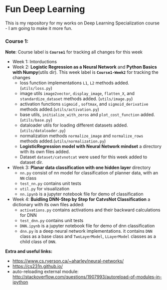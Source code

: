 # Fun Deep Learning
This is my repository for my works on Deep Learning Specialization course - I am going to make it more fun.

### Course 1: 

**Note**: Course label is **`Course1`** for tracking all changes for this week 

* Week 1: Intorductions
* Week 2: **Logistic Regression as a Neural Network** and **Python Basics with Numpy**(utils dir). This week label is **`Course1-Week2`** for tracking the changes
     * loss function implementations `L1`, `L2` methods added. (`utils/loss.py`)
     * image utils `image2vector`, `display_image`, `flatten_X`, and `standardize_dataset` methods added. (`utils/image.py`)
     * activation functions `sigmoid` , `softmax`, and `sigmoid_derivative` methods added.(`utils/activation.py`)
     * base utils, `initialize_with_zeros` and `plot_cost_function` added. (`utils/base.py`)
     * dataloader utils for loading different datasets added.(`utils/dataloader.py`)
     * normalization methods `normalize_image` and `normalize_rows` methods added.(`utils/normalization.py`)
     * **LogisticRegression model with Neural Network mindset** a directory with its own files added.
     * Dataset `dataset/catvnotcat` were used for this week added to dataset dir.
* Week 3: **Planar data classification with one hidden layer** directory
     * `nn.py` consist of nn model for classification of planner data, with an `NN` class
     * `test_nn.py` contains unit tests
     * `util.py` for visualization
     * `nn.ipynb` is a jupyter notebook file for demo of classification
* Week 4: **Buidling DNN-Step by Step for CatvsNot Classification** a dictionary with its own files added:
     * `activations.py` contains activations and their backward calculations for DNN
     * `test_dnn.py` contains unit tests
     * `DNN.ipynb` is a jupyter notebook file for demo of dnn classification
     * `dnn.py` is a deep neural network implementations. it contains `DNN` class as a base class and `TwoLayerModel`, `LLayerModel` classes as a child class of `DNN`.


**Extra and useful links:**
* https://www.cs.ryerson.ca/~aharley/neural-networks/
* https://cs231n.github.io/
* auto-reloading external module: http://stackoverflow.com/questions/1907993/autoreload-of-modules-in-ipython





   
